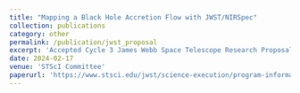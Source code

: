 ```yaml
---
title: "Mapping a Black Hole Accretion Flow with JWST/NIRSpec"
collection: publications
category: other
permalink: /publication/jwst_proposal
excerpt: 'Accepted Cycle 3 James Webb Space Telescope Research Proposal'
date: 2024-02-17
venue: 'STScI Committee'
paperurl: 'https://www.stsci.edu/jwst/science-execution/program-information?id=5354'
---
```

